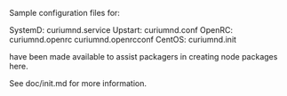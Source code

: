 Sample configuration files for:

SystemD: curiumnd.service
Upstart: curiumnd.conf
OpenRC:  curiumnd.openrc
         curiumnd.openrcconf
CentOS:  curiumnd.init

have been made available to assist packagers in creating node packages here.

See doc/init.md for more information.
